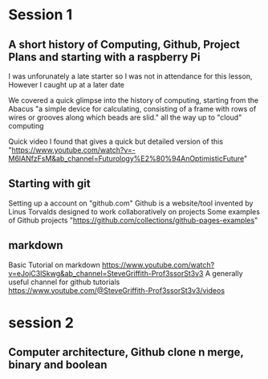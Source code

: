 # **Session 1**

## A short history of Computing, Github, Project Plans and starting with a raspberry Pi

I was unforunately a late starter so I was not in attendance for this lesson, However I caught up at a later date

We covered a quick glimpse into the history of computing, starting from the Abacus "a simple device for calculating, consisting of a frame with rows of wires or grooves along which beads are slid." all the way up to "cloud" computing

Quick video I found that gives a quick but detailed version of this "https://www.youtube.com/watch?v=-M6lANfzFsM&ab_channel=Futurology%E2%80%94AnOptimisticFuture"


## Starting with git

Setting up a account on "github.com"
Github is a website/tool invented by Linus Torvalds designed to work collaboratively on projects
Some examples of Github projects "https://github.com/collections/github-pages-examples"

## markdown
Basic Tutorial on markdown https://www.youtube.com/watch?v=eJojC3lSkwg&ab_channel=SteveGriffith-Prof3ssorSt3v3
A generally useful channel for github tutorials https://www.youtube.com/@SteveGriffith-Prof3ssorSt3v3/videos



# **session 2**

## Computer architecture, Github clone n merge, binary and boolean









